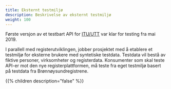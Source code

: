 ```yaml
---
title: Eksternt testmiljø
description: Beskrivelse av eksternt testmiljø
weight: 100
---
```


Første versjon av et testbart API for [ITU/UTT](../../apidokumentasjon/losoreregisteret/itu-utt) var klar for testing fra mai 2019.

I parallell med registerutviklingen, jobber prosjektet med å etablere et testmiljø for eksterne brukere med syntetiske testdata.
Testdata vil bestå av fiktive personer, virksomheter og registerdata.
Konsumenter som skal teste API-er mot den nye registerplattformen, må teste fra eget testmiljø basert på testdata fra Brønnøysundregistrene.

{{% children description="false" %}}